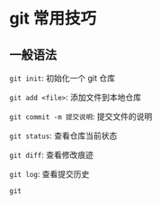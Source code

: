 # git 常用技巧

## 一般语法

`git init`: 初始化一个 git 仓库

`git add <file>`: 添加文件到本地仓库

`git commit -m 提交说明`: 提交文件的说明

`git status`: 查看仓库当前状态

`git diff`: 查看修改痕迹

`git log`: 查看提交历史

`git `
